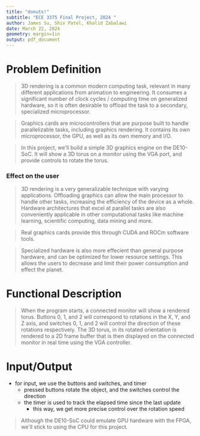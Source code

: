```yaml
---
title: "donuts!"
subtitle: "ECE 3375 Final Project, 2024 "
author: James Su, Shiv Patel, Khalid Zabalawi
date: March 22, 2024
geometry: margin=1in
output: pdf_document
---
```


# Problem Definition

> 3D rendering is a common modern computing task, relevant in many different applications from animation to engineering. It consumes a significant number of clock cycles / computing time on generalized hardware, so it is often desirable to offload the task to a secondary, specialized microprocessor.

> Graphics cards are microcontrollers that are purpose built to handle parallelizable tasks, including graphics rendering. It contains its own microprocessor, the GPU, as well as its own memory and I/O.

> In this project, we'll build a simple 3D graphics engine on the DE10-SoC. It will show a 3D torus on a monitor using the VGA port, and provide controls to rotate the torus. 

### Effect on the user
> 3D rendering is a very generalizable technique with varying applications.
Offloading graphics can allow the main processor to handle other tasks, increasing the efficiency of the device as a whole. Hardware architectures that excel at parallel tasks are also conveniently applicable in other computational tasks like machine learning, scientific computing, data mining and more. 

> Real graphics cards provide this through CUDA and ROCm software tools.

> Specialized hardware is also more effecient than general purpose hardware, and can be optimized for lower resource settings. This allows the users to decrease and limit their power consumption and effect the planet.

# Functional Description

> When the program starts, a connected monitor will show a rendered torus.
> Buttons 0, 1, and 2 will correspond to rotations in the X, Y, and Z axis, and switches 0, 1, and 2 will control the direction of these rotations respectively.
> The 3D torus, in its rotated orientation is rendered to a 2D frame buffer that is then displayed on the connected monitor in real time using the VGA controller.

> 

# Input/Output
- for input, we use the buttons and switches, and timer
  - pressed buttons rotate the object, and the switches control the direction
  - the timer is used to track the elapsed time since the last update
    - this way, we get more precise control over the rotation speed

> Although the DE10-SoC could emulate GPU hardware with the FPGA, we'll stick to using the CPU for this project. 


